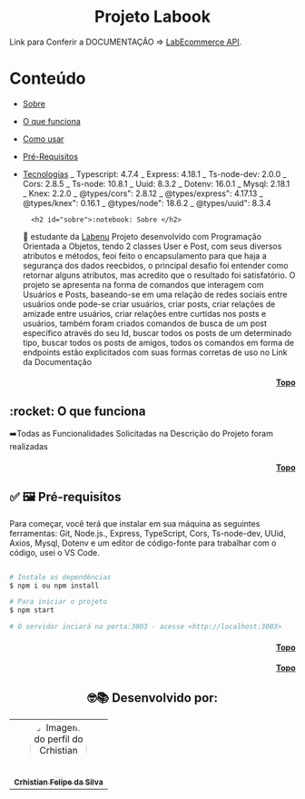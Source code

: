 <h1 align="center">Projeto Labook</h1>

<p>Link para Conferir a DOCUMENTAÇÃO => <a href="https://documenter.getpostman.com/view/19720614/UzJPMay1" target="_blank">LabEcommerce API</a>.</p>

<h1 id="topo">Conteúdo</h1>

- [Sobre](#sobre)

- [O que funciona](#funciona)

- [Como usar](#como-usar)

- [Pré-Requisitos](#pre-requisitos)

- [Tecnologias](#tecnologias)
  _ Typescript: 4.7.4
  _ Express: 4.18.1
  _ Ts-node-dev: 2.0.0
  _ Cors: 2.8.5
  _ Ts-node: 10.8.1
  _ Uuid: 8.3.2
  _ Dotenv: 16.0.1
  _ Mysql: 2.18.1
  _ Knex: 2.2.0
  _ @types/cors": 2.8.12
  _ @types/express": 4.17.13
  _ @types/knex": 0.16.1
  _ @types/node": 18.6.2
  _ @types/uuid": 8.3.4

        <h2 id="sobre">:notebook: Sobre </h2>

  💬 estudante da <a href="http://www.labenu.com.br" target="_blank">Labenu</a> Projeto desenvolvido com Programação Orientada a Objetos, tendo 2 classes User e Post, com seus diversos atributos e métodos, feoi feito o encapsulamento para que haja a segurança dos dados reecbidos, o principal desafio foi entender como retornar alguns atributos, mas acredito que o resultado foi satisfatório.
  O projeto se apresenta na forma de comandos que interagem com Usuários e Posts, baseando-se em uma relação de redes sociais entre usuários onde pode-se criar usuários, criar posts, criar relações de amizade entre usuários, criar relações entre curtidas nos posts e usuários, também foram criados comandos de busca de  um post específico através do seu Id, buscar todos os posts de um determinado tipo, buscar todos os posts de amigos, todos os comandos em forma de endpoints estão explicitados com suas formas corretas de uso no Link da Documentação
  <h4 align="right"><a href="#topo">Topo</a></h4>

<h2 id="funciona">:rocket: O que funciona </h2>
➡️Todas as Funcionalidades Solicitadas na Descrição do Projeto foram realizadas<br>

<h4 align="right"><a href="#topo">Topo</a></h4>

<h2 id="pre-requisitos">✅ 🖼️ Pré-requisitos </h2>
Para começar, você terá que  instalar em sua máquina as seguintes ferramentas: Git, Node.js., Express, TypeScript, Cors, Ts-node-dev, UUid, Axios, Mysql, Dotenv e um editor de código-fonte para trabalhar com o código, usei o VS Code.

```bash

# Instale as dependências
$ npm i ou npm install

# Para iniciar o projeto
$ npm start

# O servidor inciará na porta:3003 - acesse <http://localhost:3003>
```

<h4 align="right"><a href="#topo">Topo</a></h4>

<h4 align="right"><a href="#topo">Topo</a></h4>

<h2 align="center">
🤓📚
Desenvolvido por: 
</h2>
<table align="center">
  <tr>
      <td align="center"><a href="https://github.com/crhisfoz">
        <img src="https://avatars.githubusercontent.com/u/89948060?v=4" style="border-radius: 50%" width="100px" alt="Imagem do perfil do Crhistian"/>
      <br />
        <sub><b>Crhistian Felipe da Silva</b></sub>
      <br />
      </td>    
</table>
